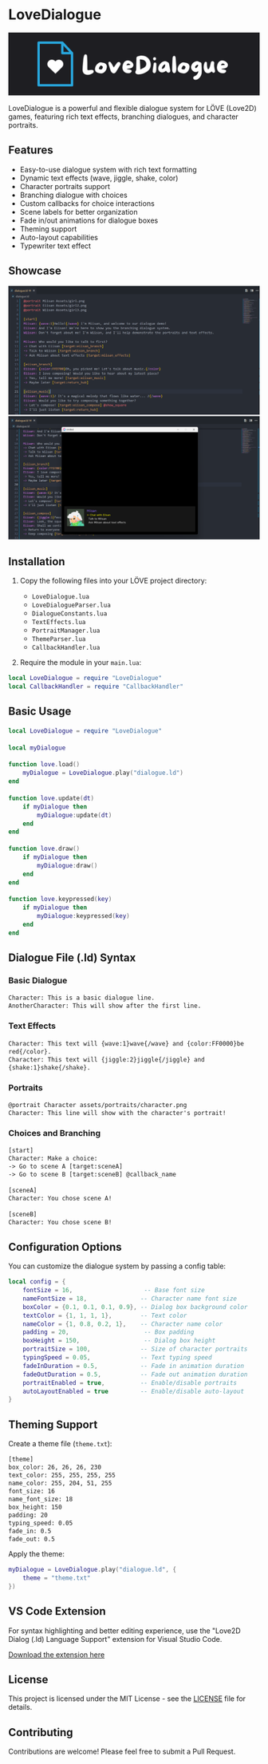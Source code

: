 # LoveDialogue

![LoveDialogue Logo](repo/Logo.svg)

LoveDialogue is a powerful and flexible dialogue system for LÖVE (Love2D) games, featuring rich text effects, branching dialogues, and character portraits.

## Features

- Easy-to-use dialogue system with rich text formatting
- Dynamic text effects (wave, jiggle, shake, color)
- Character portraits support
- Branching dialogue with choices
- Custom callbacks for choice interactions
- Scene labels for better organization
- Fade in/out animations for dialogue boxes
- Theming support
- Auto-layout capabilities
- Typewriter text effect

## Showcase
![LoveDialogue Logo](repo/Showcase.png)
![LoveDialogue Logo](repo/Showcase_2.png)
## Installation

1. Copy the following files into your LÖVE project directory:
   - `LoveDialogue.lua`
   - `LoveDialogueParser.lua`
   - `DialogueConstants.lua`
   - `TextEffects.lua`
   - `PortraitManager.lua`
   - `ThemeParser.lua`
   - `CallbackHandler.lua`

2. Require the module in your `main.lua`:

```lua
local LoveDialogue = require "LoveDialogue"
local CallbackHandler = require "CallbackHandler"
```

## Basic Usage

```lua
local LoveDialogue = require "LoveDialogue"

local myDialogue

function love.load()
    myDialogue = LoveDialogue.play("dialogue.ld")
end

function love.update(dt)
    if myDialogue then
        myDialogue:update(dt)
    end
end

function love.draw()
    if myDialogue then
        myDialogue:draw()
    end
end

function love.keypressed(key)
    if myDialogue then
        myDialogue:keypressed(key)
    end
end
```

## Dialogue File (.ld) Syntax

### Basic Dialogue
```
Character: This is a basic dialogue line.
AnotherCharacter: This will show after the first line.
```

### Text Effects
```
Character: This text will {wave:1}wave{/wave} and {color:FF0000}be red{/color}.
Character: This text will {jiggle:2}jiggle{/jiggle} and {shake:1}shake{/shake}.
```

### Portraits
```
@portrait Character assets/portraits/character.png
Character: This line will show with the character's portrait!
```

### Choices and Branching
```
[start]
Character: Make a choice:
-> Go to scene A [target:sceneA]
-> Go to scene B [target:sceneB] @callback_name

[sceneA]
Character: You chose scene A!

[sceneB]
Character: You chose scene B!
```


## Configuration Options

You can customize the dialogue system by passing a config table:

```lua
local config = {
    fontSize = 16,                    -- Base font size
    nameFontSize = 18,               -- Character name font size
    boxColor = {0.1, 0.1, 0.1, 0.9}, -- Dialog box background color
    textColor = {1, 1, 1, 1},        -- Text color
    nameColor = {1, 0.8, 0.2, 1},    -- Character name color
    padding = 20,                     -- Box padding
    boxHeight = 150,                  -- Dialog box height
    portraitSize = 100,              -- Size of character portraits
    typingSpeed = 0.05,              -- Text typing speed
    fadeInDuration = 0.5,            -- Fade in animation duration
    fadeOutDuration = 0.5,           -- Fade out animation duration
    portraitEnabled = true,          -- Enable/disable portraits
    autoLayoutEnabled = true         -- Enable/disable auto-layout
}
```

## Theming Support

Create a theme file (`theme.txt`):

```
[theme]
box_color: 26, 26, 26, 230
text_color: 255, 255, 255, 255
name_color: 255, 204, 51, 255
font_size: 16
name_font_size: 18
box_height: 150
padding: 20
typing_speed: 0.05
fade_in: 0.5
fade_out: 0.5
```

Apply the theme:

```lua
myDialogue = LoveDialogue.play("dialogue.ld", {
    theme = "theme.txt"
})
```

## VS Code Extension

For syntax highlighting and better editing experience, use the "Love2D Dialog (.ld) Language Support" extension for Visual Studio Code.

[Download the extension here](https://marketplace.visualstudio.com/items?itemName=miisan-mi.ld-language-support)

## License

This project is licensed under the MIT License - see the [LICENSE](LICENSE) file for details.

## Contributing

Contributions are welcome! Please feel free to submit a Pull Request.
